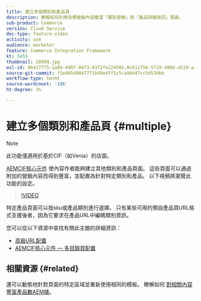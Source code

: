 ```yaml
---
title: 建立多個類別和產品頁
description: 瞭解如何利用目標營銷內容豐富「類別登錄」和「產品詳細資訊」頁面。
sub-product: Commerce
version: Cloud Service
doc-type: feature-video
activity: use
audience: marketer
feature: Commerce Integration Framework
kt: 3455
thumbnail: 28969.jpg
exl-id: 06417775-1a0b-4487-86f3-83f2fe12458e,8c611756-5719-488d-a519-a12c5c90c614
source-git-commit: f5e465d90477f1b49e4ff1c5ca9dd47cc5d539bb
workflow-type: tm+mt
source-wordcount: '186'
ht-degree: 3%

---
```


# 建立多個類別和產品頁 {#multiple}

>[!NOTE]
>
> 此功能僅適用於基於CIF（如Venia）的店面。

[AEMCIF核心元件](https://github.com/adobe/aem-core-cif-components) 使內容作者能夠建立其他類別和產品頁面。 這些頁面可以通過附加的營銷內容而得到豐富，並配置為針對特定類別和產品。 以下視頻將瀏覽此功能的設定。

>[!VIDEO](https://video.tv.adobe.com/v/28969/?quality=12)

特定產品頁面可以按sku或產品類別進行選擇。 只有某些可用的預設產品頁URL格式支援後者，因為它要求在產品URL中編碼類別資訊。

您可以從以下資源中查找有關此主題的詳細資訊：

- [高級URL配置](../configuring/advanced-url-configuration.md)
- [AEMCIF核心元件 — 多目錄頁配置](https://github.com/adobe/aem-core-cif-components/wiki/configuration#multi-catalog-page-template-configuration)

## 相關資源 {#related}

還可以動態地針對頁面的特定區域並重新使用相同的模板。 瞭解如何 [對相關內容豐富產品數AEM據](./enrich-product-associated-content.md)。
